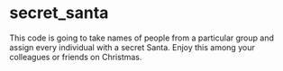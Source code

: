 # secret_santa
This code is going to take names of people from a particular group and assign every individual with a secret Santa. Enjoy this among your colleagues or friends on Christmas.

